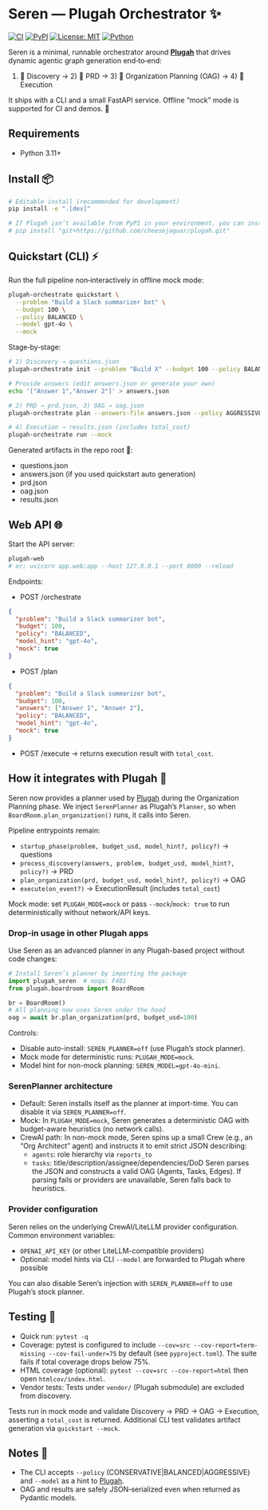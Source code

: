 # Seren — Plugah Orchestrator ✨

[![CI](https://github.com/cheesejaguar/seren/actions/workflows/ci.yml/badge.svg)](https://github.com/cheesejaguar/seren/actions/workflows/ci.yml)
[![PyPI](https://img.shields.io/pypi/v/plugah-orchestrator.svg)](https://pypi.org/project/plugah-orchestrator/)
[![License: MIT](https://img.shields.io/badge/License-MIT-green.svg)](LICENSE)
[![Python](https://img.shields.io/badge/python-3.11%20%7C%203.12%20%7C%203.13-blue.svg)](#)

Seren is a minimal, runnable orchestrator around **[Plugah](https://github.com/cheesejaguar/plugah)** that drives dynamic agentic graph generation end‑to‑end:

1) 🔎 Discovery → 2) 📝 PRD → 3) 🧩 Organization Planning (OAG) → 4) 🚀 Execution

It ships with a CLI and a small FastAPI service. Offline “mock” mode is supported for CI and demos. 🧪

## Requirements

- Python 3.11+

## Install 📦

```bash
# Editable install (recommended for development)
pip install -e ".[dev]"

# If Plugah isn’t available from PyPI in your environment, you can install from GitHub:
# pip install "git+https://github.com/cheesejaguar/plugah.git"
```

## Quickstart (CLI) ⚡️

Run the full pipeline non‑interactively in offline mock mode:

```bash
plugah-orchestrate quickstart \
  --problem "Build a Slack summarizer bot" \
  --budget 100 \
  --policy BALANCED \
  --model gpt-4o \
  --mock
```

Stage‑by‑stage:

```bash
# 1) Discovery → questions.json
plugah-orchestrate init --problem "Build X" --budget 100 --policy BALANCED --model gpt-4o --mock

# Provide answers (edit answers.json or generate your own)
echo '["Answer 1","Answer 2"]' > answers.json

# 2) PRD → prd.json, 3) OAG → oag.json
plugah-orchestrate plan --answers-file answers.json --policy AGGRESSIVE --mock

# 4) Execution → results.json (includes total_cost)
plugah-orchestrate run --mock
```

Generated artifacts in the repo root 📁:

- questions.json
- answers.json (if you used quickstart auto generation)
- prd.json
- oag.json
- results.json

## Web API 🌐

Start the API server:

```bash
plugah-web
# or: uvicorn app.web:app --host 127.0.0.1 --port 8000 --reload
```

Endpoints:

- POST /orchestrate

```json
{
  "problem": "Build a Slack summarizer bot",
  "budget": 100,
  "policy": "BALANCED",
  "model_hint": "gpt-4o",
  "mock": true
}
```

- POST /plan

```json
{
  "problem": "Build a Slack summarizer bot",
  "budget": 100,
  "answers": ["Answer 1", "Answer 2"],
  "policy": "BALANCED",
  "model_hint": "gpt-4o",
  "mock": true
}
```

- POST /execute → returns execution result with `total_cost`.

## How it integrates with Plugah 🔌

Seren now provides a planner used by [Plugah](https://github.com/cheesejaguar/plugah) during the Organization Planning phase. We inject `SerenPlanner` as Plugah’s `Planner`, so when `BoardRoom.plan_organization()` runs, it calls into Seren.

Pipeline entrypoints remain:

- `startup_phase(problem, budget_usd, model_hint?, policy?)` → questions
- `process_discovery(answers, problem, budget_usd, model_hint?, policy?)` → PRD
- `plan_organization(prd, budget_usd, model_hint?, policy?)` → OAG
- `execute(on_event?)` → ExecutionResult (includes `total_cost`)

Mock mode: set `PLUGAH_MODE=mock` or pass `--mock`/`mock: true` to run deterministically without network/API keys.

### Drop-in usage in other Plugah apps

Use Seren as an advanced planner in any Plugah-based project without code changes:

```python
# Install Seren’s planner by importing the package
import plugah_seren  # noqa: F401
from plugah.boardroom import BoardRoom

br = BoardRoom()
# All planning now uses Seren under the hood
oag = await br.plan_organization(prd, budget_usd=100)
```

Controls:
- Disable auto-install: `SEREN_PLANNER=off` (use Plugah’s stock planner).
- Mock mode for deterministic runs: `PLUGAH_MODE=mock`.
- Model hint for non-mock planning: `SEREN_MODEL=gpt-4o-mini`.

### SerenPlanner architecture

- Default: Seren installs itself as the planner at import-time. You can disable it via `SEREN_PLANNER=off`.
- Mock: In `PLUGAH_MODE=mock`, Seren generates a deterministic OAG with budget-aware heuristics (no network calls).
- CrewAI path: In non-mock mode, Seren spins up a small Crew (e.g., an “Org Architect” agent) and instructs it to emit strict JSON describing:
  - `agents`: role hierarchy via `reports_to`
  - `tasks`: title/description/assignee/dependencies/DoD
  Seren parses the JSON and constructs a valid OAG (Agents, Tasks, Edges). If parsing fails or providers are unavailable, Seren falls back to heuristics.

### Provider configuration

Seren relies on the underlying CrewAI/LiteLLM provider configuration. Common environment variables:
- `OPENAI_API_KEY` (or other LiteLLM-compatible providers)
- Optional: model hints via CLI `--model` are forwarded to Plugah where possible

You can also disable Seren’s injection with `SEREN_PLANNER=off` to use Plugah’s stock planner.

## Testing 🧪

- Quick run: `pytest -q`
- Coverage: pytest is configured to include `--cov=src --cov-report=term-missing --cov-fail-under=75` by default (see `pyproject.toml`). The suite fails if total coverage drops below 75%.
- HTML coverage (optional): `pytest --cov=src --cov-report=html` then open `htmlcov/index.html`.
- Vendor tests: Tests under `vendor/` (Plugah submodule) are excluded from discovery.

Tests run in mock mode and validate Discovery → PRD → OAG → Execution, asserting a `total_cost` is returned. Additional CLI test validates artifact generation via `quickstart --mock`.

## Notes 🧭

- The CLI accepts `--policy` (CONSERVATIVE|BALANCED|AGGRESSIVE) and `--model` as a hint to [Plugah](https://github.com/cheesejaguar/plugah).
- OAG and results are safely JSON‑serialized even when returned as Pydantic models.
